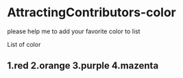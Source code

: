 # AttractingContributors-color
please help me to add your favorite color to list

List of color

1.red
2.orange
3.purple
4.mazenta
---
